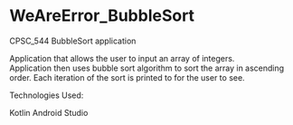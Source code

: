# WeAreError_BubbleSort
CPSC_544 BubbleSort application


Application that allows the user to input an array of integers.  
Application then uses bubble sort algorithm to sort the array in ascending order.
Each iteration of the sort is printed to for the user to see.

Technologies Used:

Kotlin
Android Studio

